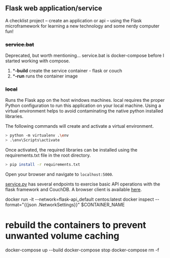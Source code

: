 ## Flask web application/service

A checklist project &ndash; create an application or api &ndash; using the Flask microframework for learning a new technology and some nerdy computer fun!

### ~~service.bat~~

Deprecated, but worth mentioning... service.bat is docker-compose before I started working with compose.

1. ***-build** create the service container - flask or couch
2. ***-run** runs the container image

### ~~local~~

Runs the Flask app on the host windows machines. local requires the proper Python configuration to run this application on your local machine.  Using a virtual environment helps to avoid contaminating the native python installed libraries.  

The following commands will create and activate a virtual environment.

```sh
> python -m virtualenv .\env
> .\env\Scripts\activate
```

Once activated, the required libraries can be installed using the requirements.txt file in the root directory.

```sh
> pip install -r requirements.txt
```

Open your browser and navigate to `localhost:5000`.

[service.py](https://www.google.com "Flask entry point") has several endpoints to exercise basic API operations with the flask framework and CouchDB.  A browser client is available [here](http://localhost:5000).


docker run -it --network=flask-api_default centos:latest
docker inspect --format="{{json .NetworkSettings}}" $CONTAINER_NAME
# rebuild the containers to prevent unwanted volume caching
docker-compose up --build
docker-compose stop
docker-compose rm -f
```